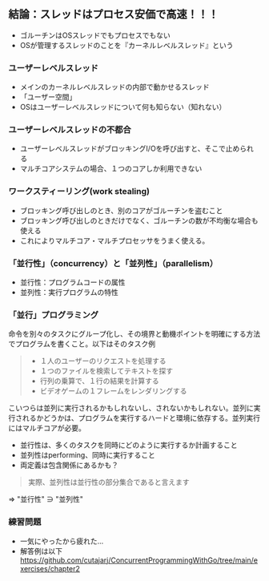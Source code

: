 ## 結論：スレッドはプロセス安価で高速！！！
- ゴルーチンはOSスレッドでもプロセスでもない
- OSが管理するスレッドのことを『カーネルレベルスレッド』という

### ユーザーレベルスレッド
- メインのカーネルレベルスレッドの内部で動かせるスレッド
- 「ユーザー空間」
- OSはユーザーレベルスレッドについて何も知らない（知れない）

### ユーザーレベルスレッドの不都合
- ユーザーレベルスレッドがブロッキングI/Oを呼び出すと、そこで止められる
- マルチコアシステムの場合、１つのコアしか利用できない

### ワークスティーリング(work stealing)
- ブロッキング呼び出しのとき、別のコアがゴルーチンを盗むこと
- ブロッキング呼び出しのときだけでなく、ゴルーチンの数が不均衡な場合も使える
- これによりマルチコア・マルチプロセッサをうまく使える。

### 「並行性」（concurrency）と「並列性」（parallelism）
- 並行性：プログラムコードの属性
- 並列性：実行プログラムの特性

### 「並行」プログラミング
命令を別々のタスクにグループ化し、その境界と動機ポイントを明確にする方法でプログラムを書くこと。以下はそのタスク例
>- １人のユーザーのリクエストを処理する
>- １つのファイルを検索してテキストを探す
>- 行列の乗算で、１行の結果を計算する
>- ビデオゲームの１フレームをレンダリングする

こいつらは並列に実行されるかもしれないし、されないかもしれない。並列に実行されるかどうかは、プログラムを実行するハードと環境に依存する。並列実行にはマルチコアが必要。

- 並行性は、多くのタスクを同時にどのように実行するか計画すること
- 並列性はperforming、同時に実行すること
- 両定義は包含関係にあるかも？
>実際、並列性は並行性の部分集合であると言えます

⇒ "並行性" ∋ "並列性"

### 練習問題
- 一気にやったから疲れた...
- 解答例は以下
https://github.com/cutajarj/ConcurrentProgrammingWithGo/tree/main/exercises/chapter2